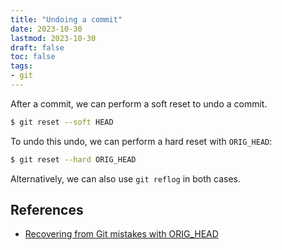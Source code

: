```yaml
---
title: "Undoing a commit"
date: 2023-10-30
lastmod: 2023-10-30
draft: false
toc: false
tags:
- git
---
```


After a commit, we can perform a soft reset to undo a commit.
```bash
$ git reset --soft HEAD
```

To undo this undo, we can perform a hard reset with `ORIG_HEAD`:

```bash
$ git reset --hard ORIG_HEAD
```

Alternatively, we can also use `git reflog` in both cases.

## References
- [Recovering from Git mistakes with ORIG_HEAD](https://www.youtube.com/watch?v=yhtq_PSekdo)
